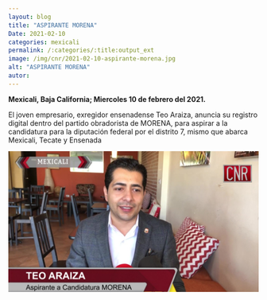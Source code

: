 ```yaml
---
layout: blog
title: "ASPIRANTE MORENA"
Date: 2021-02-10
categories: mexicali
permalink: /:categories/:title:output_ext
image: /img/cnr/2021-02-10-aspirante-morena.jpg
alt: "ASPIRANTE MORENA"
autor:
---
```


**Mexicali, Baja California; Miercoles 10 de febrero del 2021.** 

El joven empresario, exregidor ensenadense Teo Araiza, anuncia su registro digital dentro del partido obradorista de MORENA, para aspirar a la candidatura para la diputación federal por el distrito 7, mismo que abarca Mexicali, Tecate y Ensenada

<div id="carouselExampleSlidesOnly" class="carousel slide" data-ride="carousel">
  <div class="carousel-inner">
    <div class="carousel-item active">
       <img class="d-block w-100" src="/img/cnr/2021-02-10-aspirante-morena.jpg" loading="lazy"  alt="ASPIRANTE MORENA">
    </div>
  </div>
</div>